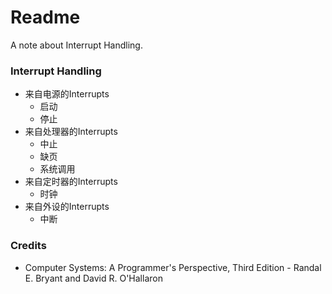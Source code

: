 # Readme
A note about Interrupt Handling.

### Interrupt Handling
- 来自电源的Interrupts
  - 启动
  - 停止
- 来自处理器的Interrupts
  - 中止
  - 缺页
  - 系统调用
- 来自定时器的Interrupts
  - 时钟
- 来自外设的Interrupts
  - 中断

### Credits
- Computer Systems: A Programmer's Perspective, Third Edition - Randal E. Bryant and David R. O'Hallaron

